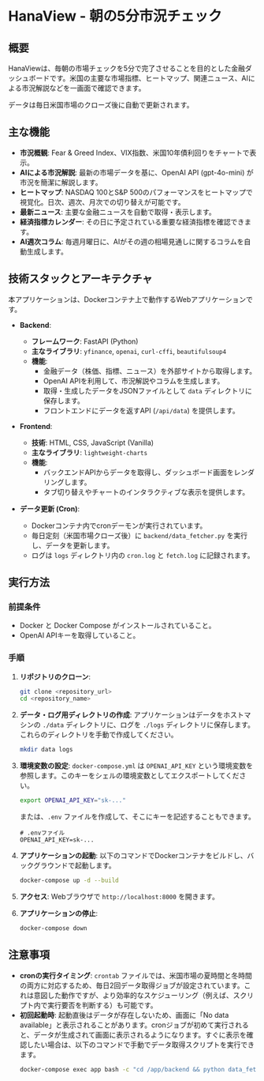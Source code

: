 # HanaView - 朝の5分市況チェック

## 概要

HanaViewは、毎朝の市場チェックを5分で完了させることを目的とした金融ダッシュボードです。米国の主要な市場指標、ヒートマップ、関連ニュース、AIによる市況解説などを一画面で確認できます。

データは毎日米国市場のクローズ後に自動で更新されます。

## 主な機能

- **市況概観**: Fear & Greed Index、VIX指数、米国10年債利回りをチャートで表示。
- **AIによる市況解説**: 最新の市場データを基に、OpenAI API (gpt-4o-mini) が市況を簡潔に解説します。
- **ヒートマップ**: NASDAQ 100とS&P 500のパフォーマンスをヒートマップで視覚化。日次、週次、月次での切り替えが可能です。
- **最新ニュース**: 主要な金融ニュースを自動で取得・表示します。
- **経済指標カレンダー**: その日に予定されている重要な経済指標を確認できます。
- **AI週次コラム**: 毎週月曜日に、AIがその週の相場見通しに関するコラムを自動生成します。

## 技術スタックとアーキテクチャ

本アプリケーションは、Dockerコンテナ上で動作するWebアプリケーションです。

- **Backend**:
  - **フレームワーク**: FastAPI (Python)
  - **主なライブラリ**: `yfinance`, `openai`, `curl-cffi`, `beautifulsoup4`
  - **機能**:
    - 金融データ（株価、指標、ニュース）を外部サイトから取得します。
    - OpenAI APIを利用して、市況解説やコラムを生成します。
    - 取得・生成したデータをJSONファイルとして `data` ディレクトリに保存します。
    - フロントエンドにデータを返すAPI (`/api/data`) を提供します。

- **Frontend**:
  - **技術**: HTML, CSS, JavaScript (Vanilla)
  - **主なライブラリ**: `lightweight-charts`
  - **機能**:
    - バックエンドAPIからデータを取得し、ダッシュボード画面をレンダリングします。
    - タブ切り替えやチャートのインタラクティブな表示を提供します。

- **データ更新 (Cron)**:
  - Dockerコンテナ内でcronデーモンが実行されています。
  - 毎日定刻（米国市場クローズ後）に `backend/data_fetcher.py` を実行し、データを更新します。
  - ログは `logs` ディレクトリ内の `cron.log` と `fetch.log` に記録されます。

## 実行方法

### 前提条件

- Docker と Docker Compose がインストールされていること。
- OpenAI APIキーを取得していること。

### 手順

1. **リポジトリのクローン**:
   ```bash
   git clone <repository_url>
   cd <repository_name>
   ```

2. **データ・ログ用ディレクトリの作成**:
   アプリケーションはデータをホストマシンの `./data` ディレクトリに、ログを `./logs` ディレクトリに保存します。これらのディレクトリを手動で作成してください。
   ```bash
   mkdir data logs
   ```

3. **環境変数の設定**:
   `docker-compose.yml` は `OPENAI_API_KEY` という環境変数を参照します。このキーをシェルの環境変数としてエクスポートしてください。
   ```bash
   export OPENAI_API_KEY="sk-..."
   ```
   または、`.env` ファイルを作成して、そこにキーを記述することもできます。
   ```
   # .envファイル
   OPENAI_API_KEY=sk-...
   ```

4. **アプリケーションの起動**:
   以下のコマンドでDockerコンテナをビルドし、バックグラウンドで起動します。
   ```bash
   docker-compose up -d --build
   ```

5. **アクセス**:
   Webブラウザで `http://localhost:8000` を開きます。

6. **アプリケーションの停止**:
   ```bash
   docker-compose down
   ```

## 注意事項

- **cronの実行タイミング**: `crontab` ファイルでは、米国市場の夏時間と冬時間の両方に対応するため、毎日2回データ取得ジョブが設定されています。これは意図した動作ですが、より効率的なスケジューリング（例えば、スクリプト内で実行要否を判断する）も可能です。
- **初回起動時**: 起動直後はデータが存在しないため、画面に「No data available」と表示されることがあります。cronジョブが初めて実行されると、データが生成されて画面に表示されるようになります。すぐに表示を確認したい場合は、以下のコマンドで手動でデータ取得スクリプトを実行できます。
  ```bash
  docker-compose exec app bash -c "cd /app/backend && python data_fetcher.py"
  ```
